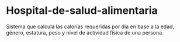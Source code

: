 # Hospital-de-salud-alimentaria
Sistema que calcula las calorías requeridas por dia en base a la edad, género, estatura, peso y nivel de actividad física de una persona.

